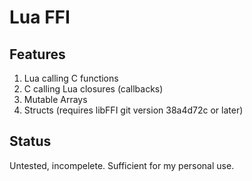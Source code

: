 # Lua FFI

## Features

1. Lua calling C functions
2. C calling Lua closures (callbacks)
3. Mutable Arrays
4. Structs (requires libFFI git version 38a4d72c or later)

## Status

Untested, incompelete.  Sufficient for my personal use.

